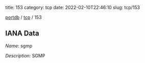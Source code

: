 title: 153
category: tcp
date: 2022-02-10T22:46:10
slug: tcp/153

[portdb](/) / [tcp](/category/tcp.html) / 153


## IANA Data

_Name:_ sgmp

_Description:_ SGMP

